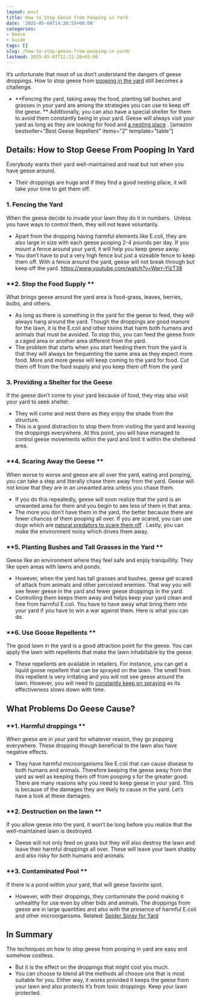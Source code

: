 ```yaml
---
layout: post
title: How to Stop Geese from Pooping in Yard
date: '2025-05-04T14:20:55+00:00'
categories:
- Geese
- Guide
tags: []
slug: /how-to-stop-geese-from-pooping-in-yard/
lastmod: 2025-05-07T12:21:28+03:00
---
```


It’s unfortunate that most of us don’t understand the dangers of geese droppings. How to stop geese from
[pooping in the yard](https://u.osu.edu/sustainability/2018/02/12/hey-you-geese-get-off-my-lawn/)
still becomes a challenge.
- **Fencing the yard, taking away the food, planting tall bushes and grasses in your yard are among the strategies you can use to keep off the geese. **
Additionally, you can also have a special shelter for them to avoid them constantly being in your yard. Geese will always visit your yard as long as they are looking for food and
[a nesting place](https://pestpolicy.com/should-you-spray-your-yard-for-fleas/)
.
[amazon bestseller="Best Geese Repellent" items="2" template="table"]
## Details: How to Stop Geese From Pooping In Yard
Everybody wants their yard well-maintained and neat but not when you have geese around.
- Their droppings are huge and if they find a good nesting place, it will take your time to get them off.
### **1. Fencing the Yard**
When the geese decide to invade your lawn they do it in numbers.  Unless you have ways to control them, they will not leave voluntarily.
- Apart from the dropping having harmful elements like E.coli, they are also large in size with each geese pooping 2-4 pounds per day.
If you mount a fence around your yard, it will help you keep geese away.
- You don’t have to put a very high fence but just a sizeable fence to keep them off.
With a fence around the yard, geese will not break through but keep off the yard.
https://www.youtube.com/watch?v=Warr-YlzT38
### **2. Stop the Food Supply **
What brings geese around the yard area is food-grass, leaves, berries, bulbs, and others.
- As long as there is something in the yard for the geese to feed, they will always hang around the yard.
Though the droppings are good manure for the lawn, it is the E.coli and other toxins that harm both humans and animals that must be avoided.
To stop this, you can feed the geese from a caged area or another area different from the yard.
- The problem that starts when you start feeding them from the yard is that they will always be frequenting the same area as they expect more food.
More and more geese will keep coming to the yard for food. Cut them off from the food supply and you keep them off from the yard
### **3. Providing a Shelter for the Geese**
If the geese don’t come to your yard because of food, they may also visit your yard to seek shelter.
- They will come and nest there as they enjoy the shade from the structure.
- This is a good distraction to stop them from visiting the yard and leaving the droppings everywhere.
At this point, you will have managed to control geese movements within the yard and limit it within the sheltered area.
### **4. Scaring Away the Geese **
When worse to worse and geese are all over the yard, eating and pooping, you can take a step and literally chase them away from the yard.
Geese will not know that they are in an unwanted area unless you chase them.
- If you do this repeatedly, geese will soon realize that the yard is an unwanted area for them and you begin to see less of them in that area.
- The more you don’t have them in the yard, the better because there are fewer chances of them pooping all over.
If you are scared, you can use dogs which are
[natural predators to scare them off](https://pestpolicy.com/how-can-you-tell-if-you-have-moles-in-your-yard/)
. Lastly, you can make the environment noisy which drives them away.
### **5. Planting Bushes and Tall Grasses in the Yard **
Geese like an environment where they feel safe and enjoy tranquillity. They like open areas with lawns and ponds.
- However, when the yard has tall grasses and bushes, geese get scared of attack from animals and other perceived enemies.
That way you will see fewer geese in the yard and fewer geese droppings in the yard.
- Controlling them keeps them away and helps keep your yard clean and free from harmful E.coli.
You have to have away what bring them into your yard if you have to win a war against them. Here is what you can do.
### **6. Use Goose Repellents **
The good lawn in the yard is a good attraction point for the geese. You can apply the lawn with repellents that make the lawn inhabitable by the geese.
- These repellents are available in retailers. For instance, you can get a liquid goose repellent that can be sprayed on the lawn.
The smell from this repellent is very irritating and you will not see geese around the lawn. However, you will need to
[constantly keep on spraying](https://pestpolicy.com/best-flea-spray-for-yard/)
as its effectiveness slows down with time.
## What Problems Do Geese Cause?
### **1. Harmful droppings **
When geese are in your yard for whatever reason, they go popping everywhere. These dropping though beneficial to the lawn also have negative effects.
- They have harmful microorganisms like E.coli that can cause disease to both humans and animals.
Therefore keeping the geese away from the yard as well as keeping them off from pooping s for the greater good.
There are many reasons why you need to keep geese in your yard. This is because of the damages they are likely to cause in the yard. Let’s have a look at these damages.
### **2. Destruction on the lawn **
If you allow geese into the yard, it won’t be long before you realize that the well-maintained lawn is destroyed.
- Geese will not only feed on grass but they will also destroy the lawn and leave their harmful droppings all over.
These will leave your lawn shabby and also risky for both humans and animals.
### **3. Contaminated Pool **
If there is a pond within your yard, that will geese favorite spot.
- However, with their droppings, they contaminate the pond making it unhealthy for use even by other bids and animals.
The droppings from geese are in large quantities and also with the presence of harmful E.coli and other microorganisms.
Related:
[Spider Spray for Yard](https://pestpolicy.com/best-spider-spray-for-yard/)
## In Summary
The techniques on how to stop geese from pooping in yard are easy and somehow costless.
- But it is the effect on the droppings that might cost you much.
- You can choose to blend all the methods all choose one that is most suitable for you.
Either way, it works provided it keeps the geese from your lawn and also protects it’s from toxic droppings.
Keep your lawn protected.
